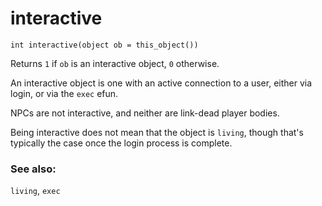 # interactive

`int interactive(object ob = this_object())`

Returns `1` if `ob` is an interactive object, `0` otherwise.

An interactive object is one with an active connection to a user, either via
login, or via the `exec` efun.

NPCs are not interactive, and neither are link-dead player bodies.

Being interactive does not mean that the object is `living`, though that's
typically the case once the login process is complete.

### See also:

`living`, `exec`